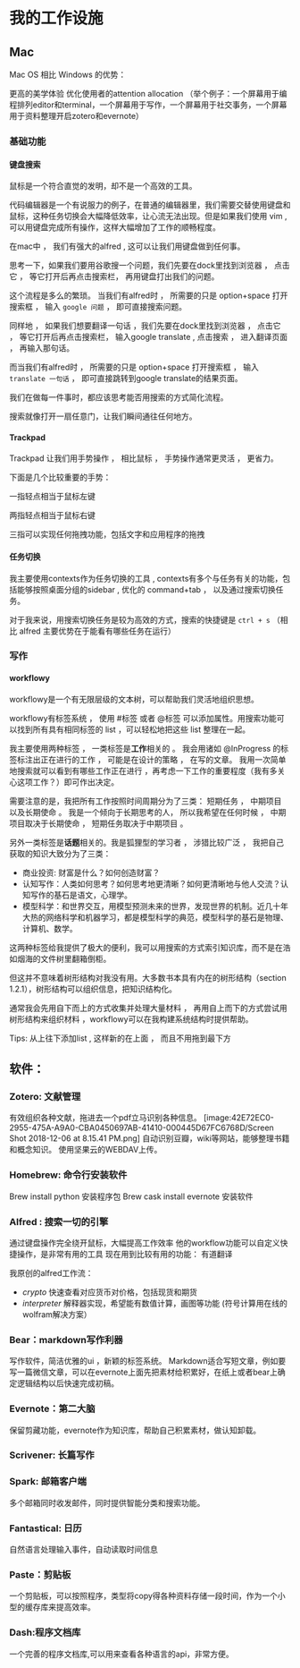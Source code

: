 # 我的工作设施
## Mac



Mac OS  相比 Windows 的优势：

更高的美学体验
优化使用者的attention allocation
（举个例子：一个屏幕用于编程排列editor和terminal，一个屏幕用于写作，一个屏幕用于社交事务，一个屏幕用于资料整理开启zotero和evernote）

### 基础功能



#### 键盘搜索

鼠标是一个符合直觉的发明，却不是一个高效的工具。

代码编辑器是一个有说服力的例子，在普通的编辑器里，我们需要交替使用键盘和鼠标，这种任务切换会大幅降低效率，让心流无法出现。但是如果我们使用 vim , 可以用键盘完成所有操作，这样大幅增加了工作的顺畅程度。

在mac中 ， 我们有强大的alfred , 这可以让我们用键盘做到任何事。

思考一下，如果我们要用谷歌搜一个问题，我们先要在dock里找到浏览器 ， 点击它 ， 等它打开后再点击搜索栏， 再用键盘打出我们的问题。

这个流程是多么的繁琐。 当我们有alfred时 ， 所需要的只是 option+space 打开搜索框 ， 输入 `google 问题` ， 即可直接搜索问题。

同样地 ， 如果我们想要翻译一句话 ，我们先要在dock里找到浏览器 ， 点击它 ， 等它打开后再点击搜索栏， 输入google translate , 点击搜索 ， 进入翻译页面 ， 再输入那句话。

而当我们有alfred时 ， 所需要的只是 option+space 打开搜索框 ， 输入 `translate 一句话` ， 即可直接跳转到google translate的结果页面。

我们在做每一件事时，都应该思考能否用搜索的方式简化流程。

搜索就像打开一扇任意门，让我们瞬间通往任何地方。

#### Trackpad

Trackpad 让我们用手势操作 ， 相比鼠标 ， 手势操作通常更灵活 ， 更省力。 

下面是几个比较重要的手势：

一指轻点相当于鼠标左键

两指轻点相当于鼠标右键

三指可以实现任何拖拽功能，包括文字和应用程序的拖拽

#### 任务切换

我主要使用contexts作为任务切换的工具 , contexts有多个与任务有关的功能，包括能够按照桌面分组的sidebar , 优化的 command+tab ， 以及通过搜索切换任务。

对于我来说，用搜索切换任务是较为高效的方式，搜索的快捷键是 `ctrl + s` （相比 alfred 主要优势在于能看有哪些任务在运行）



### 写作

#### workflowy

workflowy是一个有无限层级的文本树，可以帮助我们灵活地组织思想。

workflowy有标签系统 ， 使用 \#标签 或者 @标签 可以添加属性。用搜索功能可以找到所有具有相同标签的 list ，可以轻松地把这些 list 整理在一起。

我主要使用两种标签 ， 一类标签是**工作**相关的 。 我会用诸如 @InProgress 的标签标注出正在进行的工作 ， 可能是在设计的策略 ， 在写的文章。 我用一次简单地搜索就可以看到有哪些工作正在进行 ，再考虑一下工作的重要程度（我有多关心这项工作？）即可作出决定。

需要注意的是，我把所有工作按照时间周期分为了三类： 短期任务 ， 中期项目 以及长期使命 。 我是一个倾向于长期思考的人， 所以我希望在任何时候 ， 中期项目取决于长期使命 ， 短期任务取决于中期项目 。

另外一类标签是**话题**相关的。我是狐狸型的学习者 ， 涉猎比较广泛 ， 我把自己获取的知识大致分为了三类：

- 商业投资:  财富是什么？如何创造财富？
- 认知写作：人类如何思考？如何思考地更清晰？如何更清晰地与他人交流？认知写作的基石是语文，心理学。
- 模型科学：和世界交互，用模型预测未来的世界，发现世界的机制。近几十年大热的网络科学和机器学习，都是模型科学的典范，模型科学的基石是物理、计算机、数学。

这两种标签给我提供了极大的便利，我可以用搜索的方式索引知识库，而不是在浩如烟海的文件树里翻箱倒柜。

但这并不意味着树形结构对我没有用。大多数书本具有内在的树形结构（section 1.2.1），树形结构可以组织信息，把知识结构化。

通常我会先用自下而上的方式收集并处理大量材料 ， 再用自上而下的方式尝试用树形结构来组织材料 ，workflowy可以在我构建系统结构时提供帮助。



Tips: 从上往下添加list , 这样新的在上面 ， 而且不用拖到最下方













## 软件：
### Zotero: 文献管理

有效组织各种文献，拖进去一个pdf立马识别各种信息。
[image:42E72EC0-2955-475A-A9A0-CBA0450697AB-41410-000445D67FC6768D/Screen Shot 2018-12-06 at 8.15.41 PM.png]
自动识别豆瓣，wiki等网站，能够整理书籍和概念知识。
使用坚果云的WEBDAV上传。

### Homebrew:    命令行安装软件 

Brew install python     安装程序包
Brew cask install evernote  安装软件

### Alfred : 搜索一切的引擎

通过键盘操作完全绕开鼠标，大幅提高工作效率
他的workflow功能可以自定义快捷操作，是非常有用的工具
现在用到比较有用的功能：
有道翻译

我原创的alfred工作流：
* *crypto*   快速查看对应货币对价格，包括现货和期货   
* *interpreter*  解释器实现，希望能有数值计算，画图等功能
(符号计算用在线的wolfram解决方案）

### Bear：markdown写作利器

写作软件，简洁优雅的ui ，新颖的标签系统。
Markdown适合写短文章，例如要写一篇微信文章，可以在evernote上面先把素材给积累好，在纸上或者bear上确定逻辑结构以后快速完成初稿。

### Evernote：第二大脑

保留剪藏功能，evernote作为知识库，帮助自己积累素材，做认知卸载。

### Scrivener: 长篇写作



### Spark: 邮箱客户端

多个邮箱同时收发邮件，同时提供智能分类和搜索功能。

### Fantastical: 日历

自然语言处理输入事件，自动读取时间信息

### Paste：剪贴板

一个剪贴板，可以按照程序，类型将copy得各种资料存储一段时间，作为一个小型的缓存库来提高效率。



### Dash:程序文档库

一个完善的程序文档库,可以用来查看各种语言的api，非常方便。